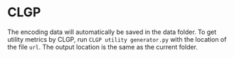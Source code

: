 # CLGP

The encoding data will automatically be saved in the data folder.
To get utility metrics by CLGP, run `CLGP utility generator.py` with the location of the file `url`.
The output location is the same as the current folder.
